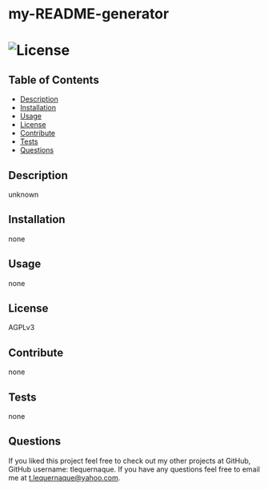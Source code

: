 # my-README-generator
  # ![License](https://img.shields.io/badge/license-AGPLv3-green.svg)

  ## Table of Contents
  - [Description](#description)
  - [Installation](#installation)
  - [Usage](#usage)
  - [License](#license)
  - [Contribute](#contribute)
  - [Tests](#tests)
  - [Questions](#questions)

  ## Description
  unknown

  ## Installation
  none

  ## Usage
  none

  ## License
  AGPLv3

  ## Contribute
  none

  ## Tests
  none

  ## Questions
  If you liked this project feel free to check out my other projects at GitHub,  GitHub username: tlequernaque.
  If you have any questions feel free to email me at  t.lequernaque@yahoo.com.
